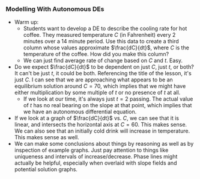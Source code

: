 ### Modelling With Autonomous DEs
- Warm up:
	- Students want to develop a DE to describe the cooling rate for hot coffee. They measured temperature $C$ (in Fahrenheit) every 2 minutes over a 14 minute period. Use this data to create a third column whose values approximate $\frac{dC}{dt}$, where $C$ is the temperature of the coffee. How did you make this column?
	- We can just find average rate of change based on $C$ and $t$. Easy.
- Do we expect $\frac{dC}{dt}$ to be dependent on just $C$, just $t$, or both? It can't be just $t$, it could be both. Referencing the title of the lesson, it's just $C$. I can see that we are approaching what appears to be an equilibrium solution around $C=70$, which implies that we might have either multiplication by some multiple of $t$ or no presence of $t$ at all. 
	- If we look at our time, it's always just $t=2$ passing. The actual value of $t$ has no real bearing on the slope at that point, which implies that we have an autonomous differential equation. 
- If we look at a graph of $\frac{dC}{dt}$ vs. $C$, we can see that it is linear, and intersects the horizontal axis at $C=60$. This makes sense. We can also see that an initially cold drink will increase in temperature. This makes sense as well.
- We can make some conclusions about things by reasoning as well as by inspection of example graphs. Just pay attention to things like uniqueness and intervals of increase/decrease. Phase lines might actually be helpful, especially when overlaid with slope fields and potential solution graphs. 
